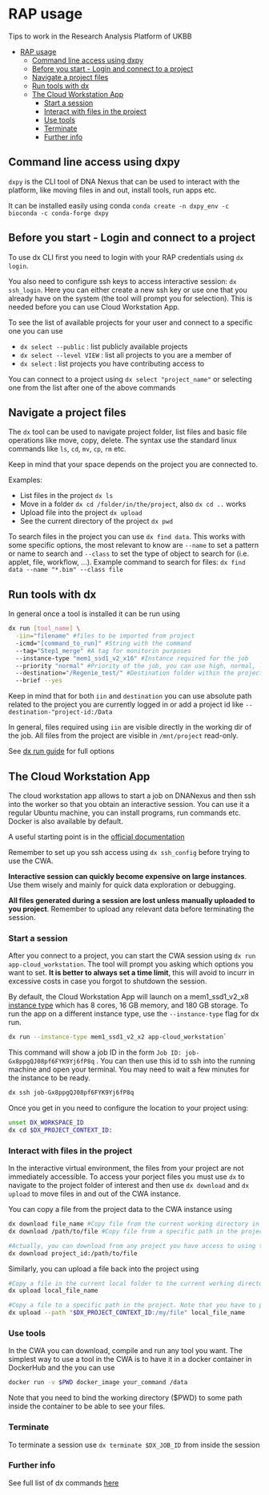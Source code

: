 # RAP usage

Tips to work in the Research Analysis Platform of UKBB

- [RAP usage](#rap-usage)
  - [Command line access using dxpy](#command-line-access-using-dxpy)
  - [Before you start - Login and connect to a project](#before-you-start---login-and-connect-to-a-project)
  - [Navigate a project files](#navigate-a-project-files)
  - [Run tools with dx](#run-tools-with-dx)
  - [The Cloud Workstation App](#the-cloud-workstation-app)
    - [Start a session](#start-a-session)
    - [Interact with files in the project](#interact-with-files-in-the-project)
    - [Use tools](#use-tools)
    - [Terminate](#terminate)
    - [Further info](#further-info)

## Command line access using dxpy

`dxpy` is the CLI tool of DNA Nexus that can be used to interact with the platform, like moving files in and out, install tools, run apps etc.

It can be installed easily using conda `conda create -n dxpy_env -c bioconda -c conda-forge dxpy`

## Before you start - Login and connect to a project

To use dx CLI first you need to login with your RAP credentials using `dx login`.

You also need to configure ssh keys to access interactive session: `dx ssh_login`. Here you can either create a new ssh key or use one that you already have on the system (the tool will prompt you for selection). This is needed before you can use Cloud Workstation App.

To see the list of available projects for your user and connect to a specific one you can use 

- `dx select --public` : list publicly available projects
- `dx select --level VIEW` : list all projects to you are a member of
- `dx select` : list projects you have contributing access to

You can connect to a project using `dx select "project_name"` or selecting one from the list after one of the above commands

## Navigate a project files

The `dx` tool can be used to navigate project folder, list files and basic file operations like move, copy, delete. The syntax use the standard linux commands like `ls`, `cd`, `mv`, `cp`, `rm` etc.

Keep in mind that your space depends on the project you are connected to.

Examples:

- List files in the project `dx ls`
- Move in a folder `dx cd /folder/in/the/project`, also `dx cd ..` works
- Upload file into the project `dx upload`
- See the current directory of the project `dx pwd`

To search files in the project you can use `dx find data`. This works with some specific options, the most relevant to know are `--name` to set a pattern or name to search and `--class` to set the type of object to search for (i.e. applet, file, workflow, ...). Example command to search for files: `dx find data --name "*.bim" --class file`

## Run tools with dx

In general once a tool is installed it can be run using

```bash
dx run [tool_name] \
  -iin="filename" #files to be imported from project
  -icmd="[command_to_run]" #String with the command
  --tag="Step1_merge" #A tag for monitorin purposes
  --instance-type "mem1_ssd1_v2_x16" #Instance required for the job
  --priority "normal" #Priority of the job, you can use high, normal, low. High cost more
  --destination="/Regenie_test/" #Destination folder within the project to write to
  --brief --yes
```

Keep in mind that for both `iin` and `destination` you can use absolute path related to the project you are currently logged in or add a project id like `--destination-"project-id:/Data`

In general, files required using `iin` are visible directly in the working dir of the job. All files from the project are visible in `/mnt/project` read-only.

See [dx run guide](https://documentation.dnanexus.com/user/helpstrings-of-sdk-command-line-utilities#run) for full options

## The Cloud Workstation App

The cloud workstation app allows to start a job on DNANexus and then ssh into the worker so that you obtain an interactive session. You can use it a regular Ubuntu machine, you can install programs, run commands etc. Docker is also available by default.

A useful starting point is in the [official documentation](https://documentation.dnanexus.com/developer/cloud-workstations/cloud-workstation)

Remember to set up you ssh access using `dx ssh_config` before trying to use the CWA.

**Interactive session can quickly become expensive on large instances**. Use them wisely and mainly for quick data exploration or debugging.

**All files generated during a session are lost unless manually uploaded to you project**. Remember to upload any relevant data before terminating the session.

### Start a session

After you connect to a project, you can start the CWA session using `dx run app-cloud_workstation`. The tool will prompt you asking which options you want to set. **It is better to always set a time limit**, this will avoid to incurr in excessive costs in case you forgot to shutdown the session.

By default, the Cloud Workstation App will launch on a mem1_ssd1_v2_x8 [instance type](https://documentation.dnanexus.com/developer/api/running-analyses/instance-types) which has 8 cores, 16 GB memory, and 180 GB storage. To run the app on a different instance type, use the `--instance-type` flag for dx run.

```bash
dx run --instance-type mem1_ssd1_v2_x2 app-cloud_workstation`
```

This command will show a job ID in the form `Job ID: job-Gx8ppgQJ08pf6FYK9Yj6fP8q` . You can then use this id to ssh into the running machine and open your terminal. You may need to wait a few minutes for the instance to be ready.

```bash
dx ssh job-Gx8ppgQJ08pf6FYK9Yj6fP8q
```

Once you get in you need to configure the location to your project using:

```bash
unset DX_WORKSPACE_ID
dx cd $DX_PROJECT_CONTEXT_ID:
```

### Interact with files in the project

In the interactive virtual environment, the files from your project are not immediately accessible. To access your porject files you must use `dx` to navigate to the project folder of interest and then use `dx download` and `dx upload` to move files in and out of the CWA instance.

You can copy a file from the project data to the CWA instance using

```bash
dx download file_name #Copy file from the current working directory in the project
dx download /path/to/file #Copy file from a specific path in the project

#Actually, you can download from any project you have access to using the project id like
dx download project_id:/path/to/file
```

Similarly, you can upload a file back into the project using

```bash
#Copy a file in the current local folder to the current working directory in the project
dx upload local_file_name 

#Copy a file to a specific path in the project. Note that you have to provide full path including file name
dx upload --path "$DX_PROJECT_CONTEXT_ID:/my/file" local_file_name 
```

### Use tools

In the CWA you can download, compile and run any tool you want. The simplest way to use a tool in the CWA is to have it in a docker container in DockerHub and the you can use

```bash
docker run -v $PWD docker_image your_command /data
```

Note that you need to bind the working directory ($PWD) to some path inside the container to be able to see your files.

### Terminate

To terminate a session use `dx terminate $DX_JOB_ID` from inside the session

### Further info

See full list of dx commands [here](https://documentation.dnanexus.com/user/helpstrings-of-sdk-command-line-utilities)
  

